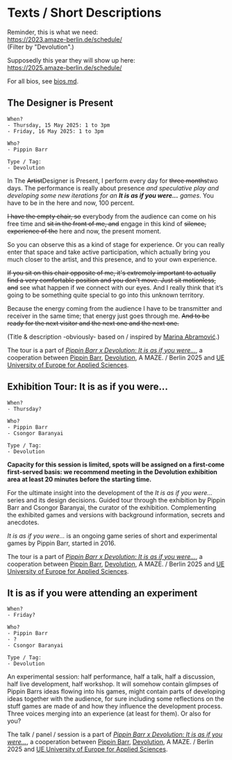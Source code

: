 # Texts / Short Descriptions

Reminder, this is what we need:  
https://2023.amaze-berlin.de/schedule/  
(Filter by "Devolution".)

Supposedly this year they will show up here:  
https://2025.amaze-berlin.de/schedule/

For all bios, see [bios.md](./bios.md).

## The Designer is Present

```
When?
- Thursday, 15 May 2025: 1 to 3pm
- Friday, 16 May 2025: 1 to 3pm

Who?
- Pippin Barr

Type / Tag:
- Devolution
```

In The ~~Artist~~Designer is Present, I perform every day for ~~three months~~two days. The performance is really about presence *and speculative play and developing some new iterations for an **It is as if you were...** games*. You have to be in the here and now, 100 percent.

~~I have the empty chair, so~~ everybody from the audience can come on his free time and ~~sit in the front of me, and~~ engage in this kind of ~~silence, experience of the~~ here and now, the present moment.

So you can observe this as a kind of stage for experience. Or you can really enter that space and take active participation, which actually bring you much closer to the artist, and this presence, and to your own experience.

~~If you sit on this chair opposite of me, it's extremely important to actually find a very comfortable position and you don't move. Just sit motionless, and~~ see what happen if we connect with our eyes. And I really think that it’s going to be something quite special to go into this unknown territory.

Because the energy coming from the audience I have to be transmitter and receiver in the same time; that energy just goes through me. ~~And to be ready for the next visitor and the next one and the next one.~~

(Title & description -obviously- based on / inspired by [Marina Abramović](https://www.moma.org/audio/playlist/243/3133).)

The tour is a part of [*Pippin Barr x Devolution: It is as if you were...*](https://github.com/csongorb/growingstuff), a cooperation between [Pippin Barr](https://pippinbarr.com/), [Devolution](https://devolution.online/), A MAZE. / Berlin 2025 and [UE University of Europe for Applied Sciences](https://www.ue-germany.com).

## Exhibition Tour: It is as if you were...

```
When?
- Thursday?

Who?
- Pippin Barr
- Csongor Baranyai

Type / Tag:
- Devolution
```

**Capacity for this session is limited, spots will be assigned on a first-come first-served basis: we recommend meeting in the Devolution exhibition area at least 20 minutes before the starting time.**

For the ultimate insight into the development of the *It is as if you were...* series and its design decisions. Guided tour through the exhibition by Pippin Barr and Csongor Baranyai, the curator of the exhibition. Complementing the exhibited games and versions with background information, secrets and anecdotes.

*It is as if you were...* is an ongoing game series of short and experimental games by Pippin Barr, started in 2016.

The tour is a part of [*Pippin Barr x Devolution: It is as if you were...*](https://github.com/csongorb/growingstuff), a cooperation between [Pippin Barr](https://pippinbarr.com/), [Devolution](https://devolution.online/), A MAZE. / Berlin 2025 and [UE University of Europe for Applied Sciences](https://www.ue-germany.com).

## It is as if you were attending an experiment

```
When?
- Friday?

Who?
- Pippin Barr
- ?
- Csongor Baranyai

Type / Tag:
- Devolution
```

An experimental session: half performance, half a talk, half a discussion, half live development, half workshop. It will somehow contain glimpses of Pippin Barrs ideas flowing into his games, might contain parts of developing ideas together with the audience, for sure including some reflections on the stuff games are made of and how they influence the development process. Three voices merging into an experience (at least for them). Or also for you?

The talk / panel / session is a part of [*Pippin Barr x Devolution: It is as if you were...*](https://github.com/csongorb/growingstuff), a cooperation between [Pippin Barr](https://pippinbarr.com/), [Devolution](https://devolution.online/), A MAZE. / Berlin 2025 and [UE University of Europe for Applied Sciences](https://www.ue-germany.com).
